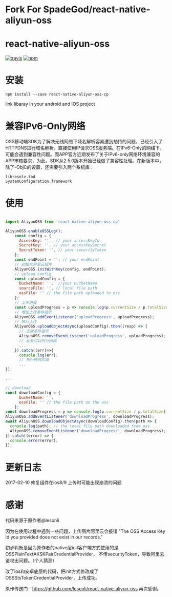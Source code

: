 # Fork For SpadeGod/react-native-aliyun-oss

# react-native-aliyun-oss

[![travis](https://travis-ci.org/SpadeGod/react-native-aliyun-oss.svg?branch=master)](https://travis-ci.org/SpadeGod/react-native-aliyun-oss)
[![npm](https://img.shields.io/badge/npm-1.0.6-blue.svg)](https://www.npmjs.com/package/react-native-aliyun-oss-cp)

# 安装
```
npm install --save react-native-aliyun-oss-cp
```
link libaray in your android and IOS project

# 兼容IPv6-Only网络

OSS移动端SDK为了解决无线网络下域名解析容易遭到劫持的问题，已经引入了HTTPDNS进行域名解析，直接使用IP请求OSS服务端。在IPv6-Only的网络下，可能会遇到兼容性问题。而APP官方近期发布了关于IPv6-only网络环境兼容的APP审核要求，为此，SDK从2.5.0版本开始已经做了兼容性处理。在新版本中，除了-ObjC的设置，还需要引入两个系统库：
```
libresolv.tbd
SystemConfiguration.framework
```

# 使用

```javascript

import AliyunOSS from 'react-native-aliyun-oss-cp'

AliyunOSS.enableOSSLog();
    const config = {
      AccessKey: '',  // your accessKeyId
      SecretKey: '', // your accessKeySecret
      SecretToken: '', // your securityToken
    };
    const endPoint = ''; // your endPoint
    // 初始化阿里云组件
    AliyunOSS.initWithKey(config, endPoint);
    // upload config
    const uploadConfig = {
      bucketName: '',  //your bucketName
      sourceFile: '', // local file path
      ossFile: '' // the file path uploaded to oss
    };
    // 上传进度
    const uploadProgress = p => console.log(p.currentSize / p.totalSize);
    // 增加上传事件监听
    AliyunOSS.addEventListener('uploadProgress', uploadProgress);
    // 执行上传
    AliyunOSS.uploadObjectAsync(uploadConfig).then((resp) => {
      // 去除事件监听
      AliyunOSS.removeEventListener('uploadProgress', uploadProgress);
      // 此处可以执行回调
      ... 
    }).catch((err)=>{
      console.log(err);
      // 执行失败回调
      ...
});

...

// download
const downloadConfig = {
      bucketName: '',
      ossFile: '' // the file path on the oss
    };
const downloadProgress = p => console.log(p.currentSize / p.totalSize);
AliyunOSS.addEventListener('downloadProgress', downloadProgress);
await AliyunOSS.downloadObjectAsync(downloadConfig).then(path => {
  console.log(path); // the local file path downloaded from oss
  AliyunOSS.removeEventListener('downloadProgress', downloadProgress);
}).catch((error) => {
  console.error(error);
});
```

# 更新日志

2017-02-10 修复组件在ios8/9 上传时可能出现崩溃的问题

# 感谢 

代码来源于原作者@lesonli

因为在使用过程中遇到一些问题，上传图片阿里云会报错 "The OSS Access Key Id you provided does not exist in our records."

初步判断是因为原作者的native层init客户端方式使用的是 OSSPlainTextAKSKPairCredentialProvider， 不传securityToken，导致阿里云鉴权出问题。（个人猜测）

改了ios和安卓底层的代码，把init方式修改成了OSSStsTokenCredentialProvider，上传成功。

原作传送门：https://github.com/lesonli/react-native-aliyun-oss 再次感谢。

